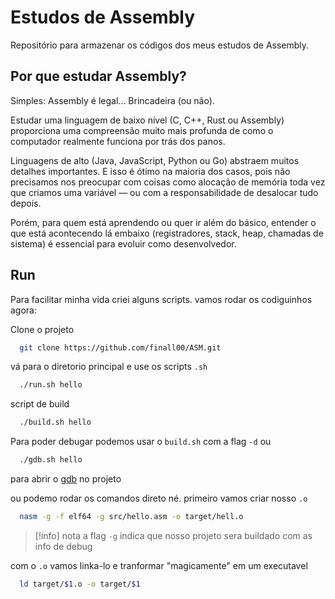 # Estudos de Assembly

Repositório para armazenar os códigos dos meus estudos de Assembly.

## Por que estudar Assembly?

Simples: Assembly é legal... Brincadeira (ou não).

Estudar uma linguagem de baixo nível  (C, C++, Rust ou Assembly) proporciona uma compreensão muito mais profunda de como o computador realmente funciona por trás dos panos.

Linguagens de alto (Java, JavaScript, Python ou Go) abstraem muitos detalhes importantes. E isso é ótimo na maioria dos casos, pois não precisamos nos preocupar com coisas como alocação de memória toda vez que criamos uma variável — ou com a responsabilidade de desalocar tudo depois.

Porém, para quem está aprendendo ou quer ir além do básico, entender o que está acontecendo lá embaixo (registradores, stack, heap, chamadas de sistema) é essencial para evoluir como desenvolvedor.


## Run

Para facilitar minha vida criei alguns scripts. vamos rodar os codiguinhos agora:

Clone o projeto

```bash
  git clone https://github.com/finall00/ASM.git
```

vá para o diretorio principal e use os scripts `.sh` 

```bash
  ./run.sh hello
```

script de build

```bash
  ./build.sh hello
```

Para poder debugar podemos usar o `build.sh` com a flag `-d` ou 

```bash
  ./gdb.sh hello
```

para abrir o [gdb](https://sourceware.org/gdb) no projeto

ou podemo rodar os comandos direto né. primeiro vamos criar nosso `.o`

```bash
  nasm -g -f elf64 -g src/hello.asm -o target/hell.o 
```

> [!info] nota
>  a flag `-g` indica que nosso projeto sera buildado com as info de debug

com o `.o` vamos linka-lo e tranformar "magicamente" em um executavel

```bash
  ld target/$1.o -o target/$1
```


